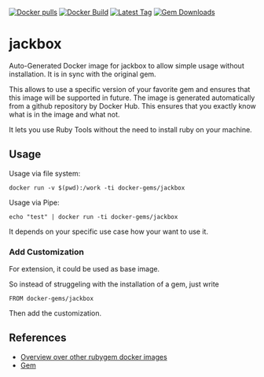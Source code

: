 [![Docker pulls](https://img.shields.io/docker/pulls/rubygem/jackbox.svg)](https://hub.docker.com/r/rubygem/jackbox/)
[![Docker Build](https://img.shields.io/docker/automated/rubygem/jackbox.svg)](https://hub.docker.com/r/rubygem/jackbox/)
[![Latest Tag](https://img.shields.io/github/tag/docker-rubygem/jackbox.svg)](https://hub.docker.com/r/rubygem/jackbox/)
[![Gem Downloads](https://img.shields.io/gem/dt/jackbox.svg)](https://rubygems.org/gems/jackbox/)
# jackbox

Auto-Generated Docker image for jackbox to allow simple usage without installation.
It is in sync with the original gem.

This allows to use a specific version of your favorite gem and ensures that this image will be supported in future.
The image is generated automatically from a github repository by Docker Hub.
This ensures that you exactly know what is in the image and what not.

It lets you use Ruby Tools without the need to install ruby on your machine.

## Usage

Usage via file system:

`docker run -v $(pwd):/work -ti docker-gems/jackbox`

Usage via Pipe:

`echo "test" | docker run -ti docker-gems/jackbox`

It depends on your specific use case how your want to use it.

### Add Customization

For extension, it could be used as base image.

So instead of struggeling with the installation of a gem, just write

`FROM docker-gems/jackbox`

Then add the customization.

## References

 - [Overview over other rubygem docker images](https://github.com/thinkbot/docker-rubygem)
 - [Gem](https://rubygems.org/gems/jackbox/)

